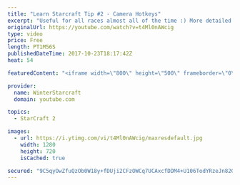 ```yaml
---
title: "Learn Starcraft Tip #2 - Camera Hotkeys"
excerpt: "Useful for all races almost all of the time :) More detailed guides/tutorials under the learn to play starcraft playlist."
originalUrl: https://youtube.com/watch?v=t4Ml0nAWcig
type: video
price: Free
length: PT1M56S
publishedDateTime: 2017-10-23T18:17:42Z
heat: 54

featuredContent: "<iframe width=\"800\" height=\"500\" frameborder=\"0\" src=\"https://www.youtube.com/embed/t4Ml0nAWcig\" allow=\"accelerometer; autoplay; encrypted-media; gyroscope; picture-in-picture\" allowfullscreen></iframe>"

provider:
  name: WinterStarcraft
  domain: youtube.com

topics:
  - StarCraft 2

images:
  - url: https://i.ytimg.com/vi/t4Ml0nAWcig/maxresdefault.jpg
    width: 1280
    height: 720
    isCached: true

secured: "9C5qyOwZfuQzOb0W18y+fDUji2CFzOWCq7UCAxcfDDM4+U106TodYRzeJn82GMgPBBixYYAVmwK4sbvlYSPymyHTcmIQecZ6/x0VKODXn6KEWX2ChioR6b7Q5VgdyqwVy+HJEIV7rcXl2jTaAlkNkP1tRl2AsK0ldmzLhy0B4o4F5AqcBE2KyXT/T/gNqtVp/VBxj4DeEHuNj0ax83Neq2rI6uir5mBoDBWq6kfWuWf9qRr+7J2cqPmATOr0yV+lGTH4AunBlvyqydKpOzEI5qZcmSGiw7FPtvZ02GYUMI4w2z7F/Ra7yONGo6XrsnN38wEze7stUESi+bDmm484nmmypT9Jg7clXVLha/ydyUL3guDVsA7zbwYfxYw5jHoGNcuVJVfLW1GXFBCrsvLkoQjUtXtOe2EoWSKguh1mUdM=;U23qgxY3KRLWzyF/HEyjAw=="
---
```


